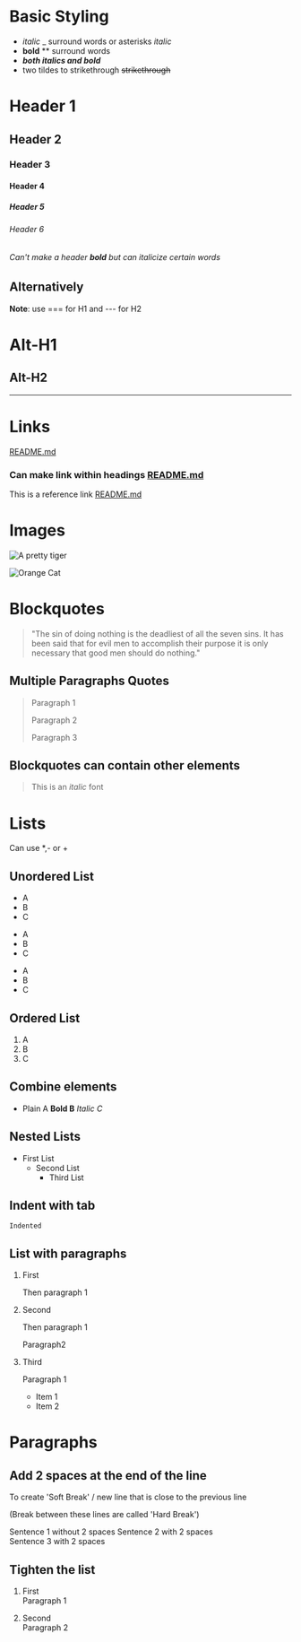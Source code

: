 # Basic Styling
* _italic_ _ surround words or asterisks *italic*
* **bold** ** surround words
* **_both italics and bold_**
* two tildes to strikethrough ~~strikethrough~~

# Header 1
## Header 2
### Header 3
#### Header 4
##### Header 5
###### Header 6
###### Can't make a header **bold** but can _italicize_ certain words

## Alternatively
**Note**: use === for H1 and --- for H2

Alt-H1
===

Alt-H2
---

___

# Links

[README.md](<https://github.com/VanTye/markdown-notes/blob/main/README.md>)
### Can make link within headings [README.md](<https://github.com/VanTye/markdown-notes/blob/main/README.md>)

This is a reference link [README.md][readme-link]

[readme-link]: <https://github.com/VanTye/markdown-notes/blob/main/README.md>

# Images

![A pretty tiger](https://upload.wikimedia.org/wikipedia/commons/5/56/Tiger.50.jpg "Title Text")

![Orange Cat][Orange]

[Orange]: <https://upload.wikimedia.org/wikipedia/commons/5/56/Tiger.50.jpg> "A Pretty Tiger"

# Blockquotes

> "The sin of doing nothing is the deadliest of all the seven sins. It has been said that for evil men to accomplish their purpose it is only necessary that good men should do nothing."

## Multiple Paragraphs Quotes

> Paragraph 1
>
> Paragraph 2
>
> Paragraph 3

## Blockquotes can contain other elements
> This is an _italic_ font

# Lists

Can use *,- or +

## Unordered List

* A
* B
* C

- A
- B
- C

+ A
+ B
+ C

## Ordered List

1. A
2. B
3. C

## Combine elements

* Plain A **Bold B** _Italic C_

## Nested Lists

* First List
  * Second List
    * Third List

## Indent with tab

    Indented

## List with paragraphs

1. First

    Then paragraph 1

2. Second

    Then paragraph 1

    Paragraph2

3. Third

    Paragraph 1

    * Item 1
    * Item 2

# Paragraphs

## Add 2 spaces at the end of the line 
To create 'Soft Break' / new line that is close to the previous line

(Break between these lines are called 'Hard Break')

Sentence 1 without 2 spaces
Sentence 2 with 2 spaces  
Sentence 3 with 2 spaces  

## Tighten the list
1. First  
Paragraph 1

2. Second  
Paragraph 2

